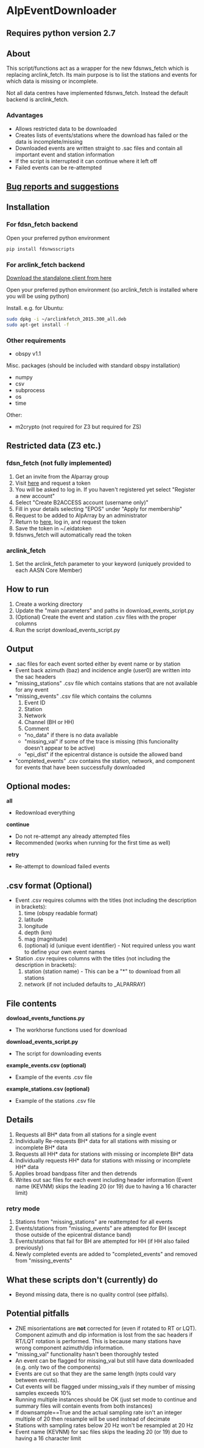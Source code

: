 # AlpEventDownloader

## Requires python version 2.7

## About

This script/functions act as a wrapper for the new fdsnws_fetch which is replacing arclink_fetch. Its main purpose is to list the stations and events for which data is missing or incomplete.  

Not all data centres have implemented fdsnws_fetch. Instead the default backend is arclink_fetch.

### Advantages
* Allows restricted data to be downloaded
* Creates lists of events/stations where the download has failed or the data is incomplete/missing
* Downloaded events are written straight to .sac files and contain all important event and station information
* If the script is interrupted it can continue where it left off
* Failed events can be re-attempted

## [Bug reports and suggestions](https://github.com/shearwavesplitter/AlpEventDownloader/issues)

## Installation

### For fdsn_fetch backend
Open your preferred python environment
```python
pip install fdsnwsscripts
```

### For arclink_fetch backend 
[Download the standalone client from here](https://www.seiscomp3.org/download.html)

Open your preferred python environment (so arclink_fetch is installed where you will be using python)

Install. e.g. for Ubuntu:
```bash
sudo dpkg -i ~/arclinkfetch_2015.300_all.deb 
sudo apt-get install -f
```

### Other requirements
* obspy v1.1

Misc. packages (should be included with standard obspy installation)
* numpy
* csv
* subprocess
* os
* time

Other:
* m2crypto (not required for Z3 but required for ZS)

## Restricted data (Z3 etc.)
### fdsn_fetch (not fully implemented)
1. Get an invite from the Alparray group
2. Visit [here](https://geofon.gfz-potsdam.de/eas/) and request a token 
3. You will be asked to log in. If you haven't registered yet select "Register a new account"
4. Select "Create B2ACCESS account (username only)"
5. Fill in your details selecting "EPOS" under "Apply for membership"
6. Request to be added to AlpArray by an administrator
7. Return to [here](https://geofon.gfz-potsdam.de/eas/), log in, and request the token
8. Save the token in ~/.eidatoken 
9. fdsnws_fetch will automatically read the token

### arclink_fetch
1. Set the arclink_fetch parameter to your keyword (uniquely provided to each AASN Core Member)

## How to run

1. Create a working directory
2. Update the "main parameters" and paths in download_events_script.py 
3. (Optional) Create the event and station .csv files with the proper columns
4. Run the script download_events_script.py 

## Output
* .sac files for each event sorted either by event name or by station
* Event back azimuth (baz) and incidence angle (user0) are written into the sac headers
* "missing_stations" .csv file which contains stations that are not available for any event
* "missing_events" .csv file which contains the columns 
  1. Event ID
  2. Station
  3. Network
  4. Channel (BH or HH)
  5. Comment
    * "no_data" if there is no data available
    * "missing_val" if some of the trace is missing (this funcionality doesn't appear to be active)
    * "epi_dist" if the epicentral distance is outside the allowed band
* "completed_events" .csv contains the station, network, and component for events that have been successfully downloaded

## Optional modes:

**all**
 * Redownload everything

**continue**
 * Do not re-attempt any already attempted files 
 * Recommended (works when running for the first time as well)

**retry**
 * Re-attempt to download failed events

## .csv format (Optional)

* Event .csv requires columns with the titles (not including the description in brackets):
  1. time (obspy readable format)
  2. latitude
  3. longitude
  4. depth (km)
  5. mag (magnitude)
  6. (optional) id (unique event identifier) - Not required unless you want to define your own event names
* Station .csv requires columns with the titles (not including the description in brackets):
  1. station (station name) - This can be a "*" to download from all stations
  2. network (if not included defaults to _ALPARRAY)

## File contents
**dowload_events_functions.py**
 * The workhorse functions used for download

**download_events_script.py**
 * The script for downloading events

**example_events.csv (optional)**
 * Example of the events .csv file

**example_stations.csv (optional)**
 * Example of the stations .csv file

## Details
1. Requests all BH* data from all stations for a single event
2. Individually Re-requests BH* data for all stations with missing or incomplete BH* data
3. Requests all HH* data for stations with missing or incomplete BH* data
4. Individually requests HH* data for stations with missing or incomplete HH* data
5. Applies broad bandpass filter and then detrends
6. Writes out sac files for each event including header information (Event name (KEVNM) skips the leading 20 (or 19) due to having a 16 character limit)

### retry mode

1. Stations from "missing_stations" are reattempted for all events
2. Events/stations from "missing_events" are attempted for BH (except those outside of the epicentral distance band)
3. Events/stations that fail for BH are attempted for HH (if HH also failed previously)
4. Newly completed events are added to "completed_events" and removed from "missing_events"

## What these scripts **don't** (currently) do
* Beyond missing data, there is no quality control (see pitfalls). 


## Potential pitfalls
* ZNE misorientations are **not** corrected for (even if rotated to RT or LQT). Component azimuth and dip information is lost from the sac headers if RT/LQT rotation is performed. This is because many stations have wrong component azimuth/dip information. 
* "missing_val" functionality hasn't been thoroughly tested
* An event can be flagged for missing_val but still have data downloaded (e.g. only two of the components)
* Events are cut so that they are the same length (npts could vary between events).
* Cut events will be flagged under missing_vals if they number of missing samples exceeds 10%
* Running multiple instances should be OK (just set mode to continue and summary files will contain events from both instances)
* If downsample==True and the actual sampling rate isn't an integer multiple of 20 then resample will be used instead of decimate
* Stations with sampling rates below 20 Hz won't be resampled at 20 Hz
* Event name (KEVNM) for sac files skips the leading 20 (or 19) due to having a 16 character limit